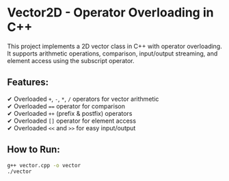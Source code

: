 # Vector2D - Operator Overloading in C++

This project implements a 2D vector class in C++ with operator overloading. 
It supports arithmetic operations, comparison, input/output streaming, 
and element access using the subscript operator.

## Features:
✔ Overloaded `+`, `-`, `*`, `/` operators for vector arithmetic  
✔ Overloaded `==` operator for comparison  
✔ Overloaded `++` (prefix & postfix) operators  
✔ Overloaded `[]` operator for element access  
✔ Overloaded `<<` and `>>` for easy input/output  

## How to Run:
```sh
g++ vector.cpp -o vector
./vector
